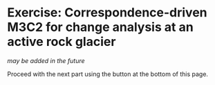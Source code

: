 # Exercise: Correspondence-driven M3C2 for change analysis at an active rock glacier

_may be added in the future_

Proceed with the next part using the button at the bottom of this page.

